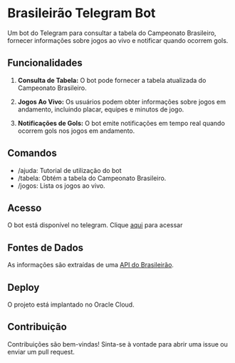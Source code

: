 # Brasileirão Telegram Bot

Um bot do Telegram para consultar a tabela do Campeonato Brasileiro, fornecer informações sobre jogos ao vivo e notificar quando ocorrem gols.

## Funcionalidades

1. **Consulta de Tabela:** O bot pode fornecer a tabela atualizada do Campeonato Brasileiro.

2. **Jogos Ao Vivo:** Os usuários podem obter informações sobre jogos em andamento, incluindo placar, equipes e minutos de jogo.

3. **Notificações de Gols:** O bot emite notificações em tempo real quando ocorrem gols nos jogos em andamento.

## Comandos
- /ajuda: Tutorial de utilização do bot
- /tabela: Obtém a tabela do Campeonato Brasileiro.
- /jogos: Lista os jogos ao vivo.

## Acesso
O bot está disponível no telegram. Clique [aqui](https://t.me/campeonato_brasileiro_bot) para acessar

## Fontes de Dados
As informações são extraídas de uma [API do Brasileirão](https://github.com/joaowinderfeldbussolotto/campeonato-brasileirao-api).

## Deploy
O projeto está implantado no Oracle Cloud.

## Contribuição
Contribuições são bem-vindas! Sinta-se à vontade para abrir uma issue ou enviar um pull request.